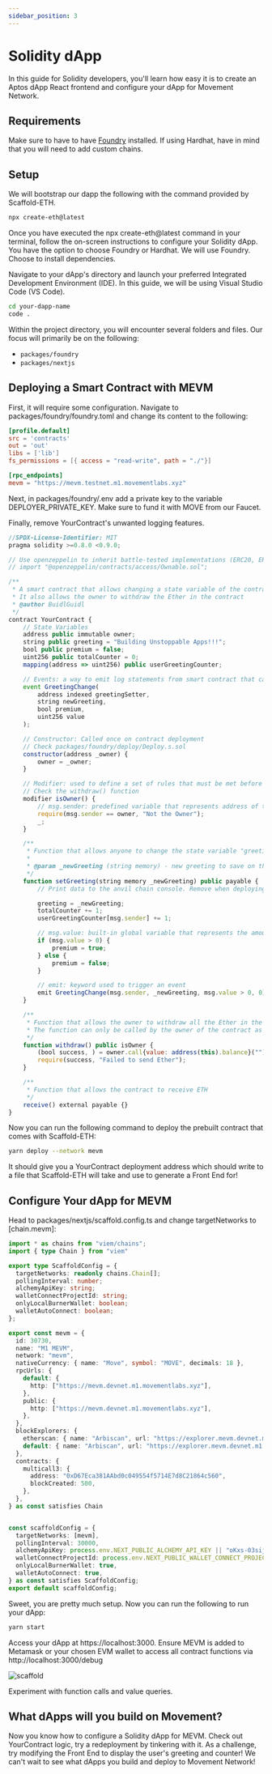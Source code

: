 ```yaml
---
sidebar_position: 3
---
```


# Solidity dApp

In this guide for Solidity developers, you'll learn how easy it is to create an Aptos dApp React frontend and configure your dApp for Movement Network.

## Requirements

Make sure to have to have [Foundry](https://getfoundry.sh/) installed. If using Hardhat, have in mind that you will need to add custom chains.

## Setup

We will bootstrap our dapp the following with the command provided by Scaffold-ETH.

```bash
npx create-eth@latest
```

Once you have executed the npx create-eth@latest command in your terminal, follow the on-screen instructions to configure your Solidity dApp. You have the option to choose Foundry or Hardhat. We will use Foundry. Choose to install dependencies.

Navigate to your dApp's directory and launch your preferred Integrated Development Environment (IDE). In this guide, we will be using Visual Studio Code (VS Code).

```bash
cd your-dapp-name
code .
```

Within the project directory, you will encounter several folders and files. Our focus will primarily be on the following:

- `packages/foundry`
- `packages/nextjs`
## Deploying a Smart Contract with MEVM 

First, it will require some configuration. Navigate to packages/foundry/foundry.toml and change its content to the following:

```toml
[profile.default]
src = 'contracts'
out = 'out'
libs = ['lib']
fs_permissions = [{ access = "read-write", path = "./"}]

[rpc_endpoints]
mevm = "https://mevm.testnet.m1.movementlabs.xyz"
```

Next, in packages/foundry/.env add a private key to the variable DEPLOYER_PRIVATE_KEY. Make sure to fund it with MOVE from our Faucet.

Finally, remove YourContract's unwanted logging features.

```js
//SPDX-License-Identifier: MIT
pragma solidity >=0.8.0 <0.9.0;

// Use openzeppelin to inherit battle-tested implementations (ERC20, ERC721, etc)
// import "@openzeppelin/contracts/access/Ownable.sol";

/**
 * A smart contract that allows changing a state variable of the contract and tracking the changes
 * It also allows the owner to withdraw the Ether in the contract
 * @author BuidlGuidl
 */
contract YourContract {
    // State Variables
    address public immutable owner;
    string public greeting = "Building Unstoppable Apps!!!";
    bool public premium = false;
    uint256 public totalCounter = 0;
    mapping(address => uint256) public userGreetingCounter;

    // Events: a way to emit log statements from smart contract that can be listened to by external parties
    event GreetingChange(
        address indexed greetingSetter,
        string newGreeting,
        bool premium,
        uint256 value
    );

    // Constructor: Called once on contract deployment
    // Check packages/foundry/deploy/Deploy.s.sol
    constructor(address _owner) {
        owner = _owner;
    }

    // Modifier: used to define a set of rules that must be met before or after a function is executed
    // Check the withdraw() function
    modifier isOwner() {
        // msg.sender: predefined variable that represents address of the account that called the current function
        require(msg.sender == owner, "Not the Owner");
        _;
    }

    /**
     * Function that allows anyone to change the state variable "greeting" of the contract and increase the counters
     *
     * @param _newGreeting (string memory) - new greeting to save on the contract
     */
    function setGreeting(string memory _newGreeting) public payable {
        // Print data to the anvil chain console. Remove when deploying to a live network.

        greeting = _newGreeting;
        totalCounter += 1;
        userGreetingCounter[msg.sender] += 1;

        // msg.value: built-in global variable that represents the amount of ether sent with the transaction
        if (msg.value > 0) {
            premium = true;
        } else {
            premium = false;
        }

        // emit: keyword used to trigger an event
        emit GreetingChange(msg.sender, _newGreeting, msg.value > 0, 0);
    }

    /**
     * Function that allows the owner to withdraw all the Ether in the contract
     * The function can only be called by the owner of the contract as defined by the isOwner modifier
     */
    function withdraw() public isOwner {
        (bool success, ) = owner.call{value: address(this).balance}("");
        require(success, "Failed to send Ether");
    }

    /**
     * Function that allows the contract to receive ETH
     */
    receive() external payable {}
}

```

Now you can run the following command to deploy the prebuilt contract that comes with Scaffold-ETH:

```bash
yarn deploy --network mevm
```

It should give you a YourContract deployment address which should write to a file that Scaffold-ETH will take and use to generate a Front End for!



## Configure Your dApp for MEVM

Head to packages/nextjs/scaffold.config.ts and change targetNetworks to [chain.mevm]:

```ts
import * as chains from "viem/chains";
import { type Chain } from "viem"

export type ScaffoldConfig = {
  targetNetworks: readonly chains.Chain[];
  pollingInterval: number;
  alchemyApiKey: string;
  walletConnectProjectId: string;
  onlyLocalBurnerWallet: boolean;
  walletAutoConnect: boolean;
};

export const mevm = {
  id: 30730,
  name: "M1 MEVM",
  network: "mevm",
  nativeCurrency: { name: "Move", symbol: "MOVE", decimals: 18 },
  rpcUrls: {
    default: {
      http: ["https://mevm.devnet.m1.movementlabs.xyz"],
    },
    public: {
      http: ["https://mevm.devnet.m1.movementlabs.xyz"],
    },
  },
  blockExplorers: {
    etherscan: { name: "Arbiscan", url: "https://explorer.mevm.devnet.m1.movementlabs.xyz" },
    default: { name: "Arbiscan", url: "https://explorer.mevm.devnet.m1.movementlabs.xyz" },
  },
  contracts: {
    multicall3: {
      address: "0xD67Eca381AAbd0c049554f5714E7d8C21864c560",
      blockCreated: 500,
    },
  },
} as const satisfies Chain


const scaffoldConfig = {
  targetNetworks: [mevm],
  pollingInterval: 30000,
  alchemyApiKey: process.env.NEXT_PUBLIC_ALCHEMY_API_KEY || "oKxs-03sij-U_N0iOlrSsZFr29-IqbuF",
  walletConnectProjectId: process.env.NEXT_PUBLIC_WALLET_CONNECT_PROJECT_ID || "3a8170812b534d0ff9d794f19a901d64",
  onlyLocalBurnerWallet: true,
  walletAutoConnect: true,
} as const satisfies ScaffoldConfig;
export default scaffoldConfig;
```

Sweet, you are pretty much setup. Now you can run the following to run your dApp:

``` bash
yarn start
```
Access your dApp at https://localhost:3000. Ensure MEVM is added to Metamask or your chosen EVM wallet to access all contract functions via http://localhost:3000/debug

![scaffold](./imgs/scaffoldeth.png)

Experiment with function calls and value queries.

## What dApps will you build on Movement?

Now you know how to configure a Solidity dApp for MEVM.
Check out YourContract logic, try a redeployment by tinkering with it. As a challenge, try modifying the Front End to display the user's greeting and counter!
We can't wait to see what dApps you build and deploy to Movement Network!